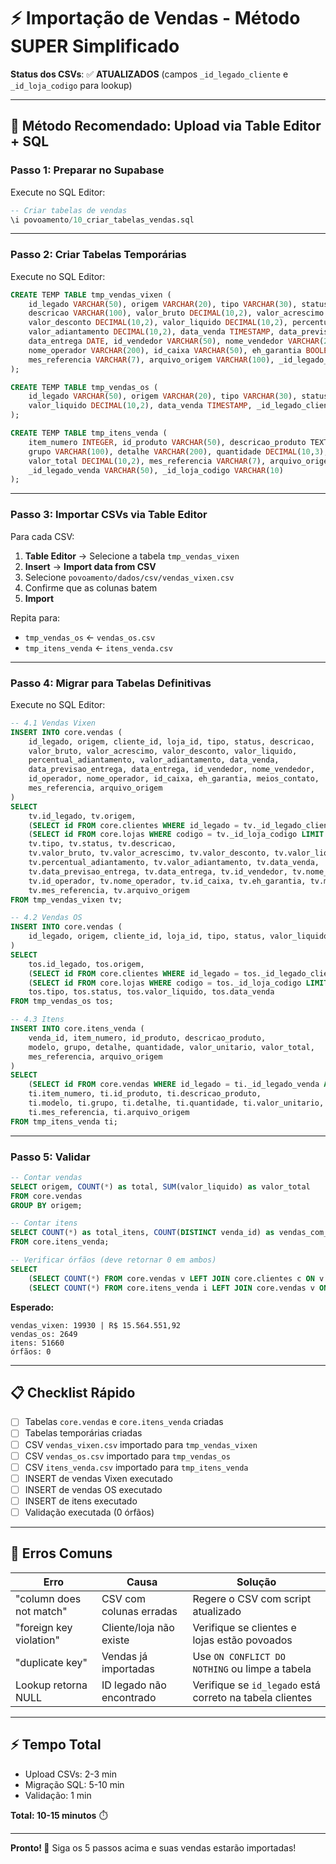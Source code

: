 # ⚡ Importação de Vendas - Método SUPER Simplificado

**Status dos CSVs**: ✅ **ATUALIZADOS** (campos `_id_legado_cliente` e `_id_loja_codigo` para lookup)

---

## 🎯 Método Recomendado: Upload via Table Editor + SQL

### **Passo 1: Preparar no Supabase**

Execute no SQL Editor:

```sql
-- Criar tabelas de vendas
\i povoamento/10_criar_tabelas_vendas.sql
```

---

### **Passo 2: Criar Tabelas Temporárias**

Execute no SQL Editor:

```sql
CREATE TEMP TABLE tmp_vendas_vixen (
    id_legado VARCHAR(50), origem VARCHAR(20), tipo VARCHAR(30), status VARCHAR(20),
    descricao VARCHAR(100), valor_bruto DECIMAL(10,2), valor_acrescimo DECIMAL(10,2),
    valor_desconto DECIMAL(10,2), valor_liquido DECIMAL(10,2), percentual_adiantamento DECIMAL(5,2),
    valor_adiantamento DECIMAL(10,2), data_venda TIMESTAMP, data_previsao_entrega DATE,
    data_entrega DATE, id_vendedor VARCHAR(50), nome_vendedor VARCHAR(200), id_operador VARCHAR(50),
    nome_operador VARCHAR(200), id_caixa VARCHAR(50), eh_garantia BOOLEAN, meios_contato VARCHAR(100),
    mes_referencia VARCHAR(7), arquivo_origem VARCHAR(100), _id_legado_cliente VARCHAR(50), _id_loja_codigo VARCHAR(10)
);

CREATE TEMP TABLE tmp_vendas_os (
    id_legado VARCHAR(50), origem VARCHAR(20), tipo VARCHAR(30), status VARCHAR(20),
    valor_liquido DECIMAL(10,2), data_venda TIMESTAMP, _id_legado_cliente VARCHAR(50), _id_loja_codigo VARCHAR(10)
);

CREATE TEMP TABLE tmp_itens_venda (
    item_numero INTEGER, id_produto VARCHAR(50), descricao_produto TEXT, modelo VARCHAR(200),
    grupo VARCHAR(100), detalhe VARCHAR(200), quantidade DECIMAL(10,3), valor_unitario DECIMAL(10,2),
    valor_total DECIMAL(10,2), mes_referencia VARCHAR(7), arquivo_origem VARCHAR(100),
    _id_legado_venda VARCHAR(50), _id_loja_codigo VARCHAR(10)
);
```

---

### **Passo 3: Importar CSVs via Table Editor**

Para cada CSV:

1. **Table Editor** → Selecione a tabela `tmp_vendas_vixen`
2. **Insert** → **Import data from CSV**
3. Selecione `povoamento/dados/csv/vendas_vixen.csv`
4. Confirme que as colunas batem
5. **Import**

Repita para:

- `tmp_vendas_os` ← `vendas_os.csv`
- `tmp_itens_venda` ← `itens_venda.csv`

---

### **Passo 4: Migrar para Tabelas Definitivas**

Execute no SQL Editor:

```sql
-- 4.1 Vendas Vixen
INSERT INTO core.vendas (
    id_legado, origem, cliente_id, loja_id, tipo, status, descricao,
    valor_bruto, valor_acrescimo, valor_desconto, valor_liquido,
    percentual_adiantamento, valor_adiantamento, data_venda,
    data_previsao_entrega, data_entrega, id_vendedor, nome_vendedor,
    id_operador, nome_operador, id_caixa, eh_garantia, meios_contato,
    mes_referencia, arquivo_origem
)
SELECT
    tv.id_legado, tv.origem,
    (SELECT id FROM core.clientes WHERE id_legado = tv._id_legado_cliente AND created_by = 'MIGRACAO_VIXEN' LIMIT 1),
    (SELECT id FROM core.lojas WHERE codigo = tv._id_loja_codigo LIMIT 1),
    tv.tipo, tv.status, tv.descricao,
    tv.valor_bruto, tv.valor_acrescimo, tv.valor_desconto, tv.valor_liquido,
    tv.percentual_adiantamento, tv.valor_adiantamento, tv.data_venda,
    tv.data_previsao_entrega, tv.data_entrega, tv.id_vendedor, tv.nome_vendedor,
    tv.id_operador, tv.nome_operador, tv.id_caixa, tv.eh_garantia, tv.meios_contato,
    tv.mes_referencia, tv.arquivo_origem
FROM tmp_vendas_vixen tv;

-- 4.2 Vendas OS
INSERT INTO core.vendas (
    id_legado, origem, cliente_id, loja_id, tipo, status, valor_liquido, data_venda
)
SELECT
    tos.id_legado, tos.origem,
    (SELECT id FROM core.clientes WHERE id_legado = tos._id_legado_cliente AND created_by = 'MIGRACAO_OS' LIMIT 1),
    (SELECT id FROM core.lojas WHERE codigo = tos._id_loja_codigo LIMIT 1),
    tos.tipo, tos.status, tos.valor_liquido, tos.data_venda
FROM tmp_vendas_os tos;

-- 4.3 Itens
INSERT INTO core.itens_venda (
    venda_id, item_numero, id_produto, descricao_produto,
    modelo, grupo, detalhe, quantidade, valor_unitario, valor_total,
    mes_referencia, arquivo_origem
)
SELECT
    (SELECT id FROM core.vendas WHERE id_legado = ti._id_legado_venda AND origem = 'VIXEN' LIMIT 1),
    ti.item_numero, ti.id_produto, ti.descricao_produto,
    ti.modelo, ti.grupo, ti.detalhe, ti.quantidade, ti.valor_unitario, ti.valor_total,
    ti.mes_referencia, ti.arquivo_origem
FROM tmp_itens_venda ti;
```

---

### **Passo 5: Validar**

```sql
-- Contar vendas
SELECT origem, COUNT(*) as total, SUM(valor_liquido) as valor_total
FROM core.vendas
GROUP BY origem;

-- Contar itens
SELECT COUNT(*) as total_itens, COUNT(DISTINCT venda_id) as vendas_com_itens
FROM core.itens_venda;

-- Verificar órfãos (deve retornar 0 em ambos)
SELECT
    (SELECT COUNT(*) FROM core.vendas v LEFT JOIN core.clientes c ON v.cliente_id = c.id WHERE c.id IS NULL) as vendas_sem_cliente,
    (SELECT COUNT(*) FROM core.itens_venda i LEFT JOIN core.vendas v ON i.venda_id = v.id WHERE v.id IS NULL) as itens_sem_venda;
```

**Esperado:**

```
vendas_vixen: 19930 | R$ 15.564.551,92
vendas_os: 2649
itens: 51660
órfãos: 0
```

---

## 📋 Checklist Rápido

- [ ] Tabelas `core.vendas` e `core.itens_venda` criadas
- [ ] Tabelas temporárias criadas
- [ ] CSV `vendas_vixen.csv` importado para `tmp_vendas_vixen`
- [ ] CSV `vendas_os.csv` importado para `tmp_vendas_os`
- [ ] CSV `itens_venda.csv` importado para `tmp_itens_venda`
- [ ] INSERT de vendas Vixen executado
- [ ] INSERT de vendas OS executado
- [ ] INSERT de itens executado
- [ ] Validação executada (0 órfãos)

---

## 🐛 Erros Comuns

| Erro                    | Causa                    | Solução                                                  |
| ----------------------- | ------------------------ | -------------------------------------------------------- |
| "column does not match" | CSV com colunas erradas  | Regere o CSV com script atualizado                       |
| "foreign key violation" | Cliente/loja não existe  | Verifique se clientes e lojas estão povoados             |
| "duplicate key"         | Vendas já importadas     | Use `ON CONFLICT DO NOTHING` ou limpe a tabela           |
| Lookup retorna NULL     | ID legado não encontrado | Verifique se `id_legado` está correto na tabela clientes |

---

## ⚡ Tempo Total

- Upload CSVs: 2-3 min
- Migração SQL: 5-10 min
- Validação: 1 min

**Total: 10-15 minutos** ⏱️

---

**Pronto! 🚀** Siga os 5 passos acima e suas vendas estarão importadas!
